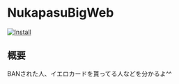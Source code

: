# NukapasuBigWeb

[![Install](https://img.shields.io/badge/Install-Himao25253.github.io-blue.svg?style=flat-square)](https://github.com/Himao25253/Himao25253.github.io/archive/refs/heads/main.zip)

## 概要
BANされた人、イエロカードを貰ってる人などを分かるよ^^
